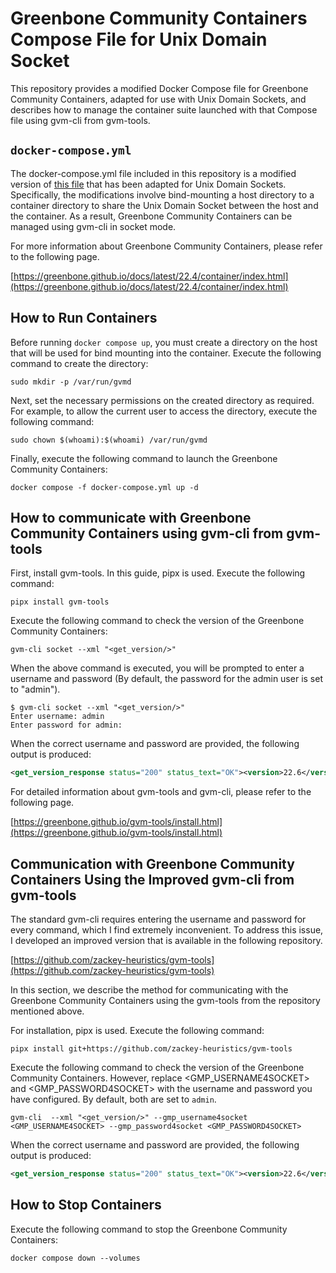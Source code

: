 # Greenbone Community Containers Compose File for Unix Domain Socket

This repository provides a modified Docker Compose file for Greenbone Community Containers, adapted for use with Unix Domain Sockets, and describes how to manage the container suite launched with that Compose file using gvm-cli from gvm-tools.

## `docker-compose.yml`

The docker-compose.yml file included in this repository is a modified version of [this file](https://greenbone.github.io/docs/latest/_static/docker-compose.yml) that has been adapted for Unix Domain Sockets.
Specifically, the modifications involve bind-mounting a host directory to a container directory to share the Unix Domain Socket between the host and the container.
As a result, Greenbone Community Containers can be managed using gvm-cli in socket mode.

For more information about Greenbone Community Containers, please refer to the following page.

[https://greenbone.github.io/docs/latest/22.4/container/index.html](https://greenbone.github.io/docs/latest/22.4/container/index.html)

## How to Run Containers

Before running `docker compose up`, you must create a directory on the host that will be used for bind mounting into the container.
Execute the following command to create the directory:
```shell
sudo mkdir -p /var/run/gvmd
```

Next, set the necessary permissions on the created directory as required.
For example, to allow the current user to access the directory, execute the following command:
```shell
sudo chown $(whoami):$(whoami) /var/run/gvmd
```

Finally, execute the following command to launch the Greenbone Community Containers:
```shell
docker compose -f docker-compose.yml up -d
```

## How to communicate with Greenbone Community Containers using gvm-cli from gvm-tools

First, install gvm-tools.
In this guide, pipx is used.
Execute the following command:
```shell
pipx install gvm-tools
```

Execute the following command to check the version of the Greenbone Community Containers:
```
gvm-cli socket --xml "<get_version/>"
```
When the above command is executed, you will be prompted to enter a username and password (By default, the password for the admin user is set to "admin").
```shell
$ gvm-cli socket --xml "<get_version/>"
Enter username: admin
Enter password for admin: 
```
When the correct username and password are provided, the following output is produced:
```xml
<get_version_response status="200" status_text="OK"><version>22.6</version></get_version_response>
```

For detailed information about gvm-tools and gvm-cli, please refer to the following page.

[https://greenbone.github.io/gvm-tools/install.html](https://greenbone.github.io/gvm-tools/install.html)

## Communication with Greenbone Community Containers Using the Improved gvm-cli from gvm-tools

The standard gvm-cli requires entering the username and password for every command, which I find extremely inconvenient. To address this issue, I developed an improved version that is available in the following repository.

[https://github.com/zackey-heuristics/gvm-tools](https://github.com/zackey-heuristics/gvm-tools)

In this section, we describe the method for communicating with the Greenbone Community Containers using the gvm-tools from the repository mentioned above.

For installation, pipx is used.
Execute the following command:
```shell
pipx install git+https://github.com/zackey-heuristics/gvm-tools
```

Execute the following command to check the version of the Greenbone Community Containers. However, replace <GMP_USERNAME4SOCKET> and <GMP_PASSWORD4SOCKET> with the username and password you have configured. By default, both are set to `admin`.
```shell
gvm-cli  --xml "<get_version/>" --gmp_username4socket <GMP_USERNAME4SOCKET> --gmp_password4socket <GMP_PASSWORD4SOCKET>
```
When the correct username and password are provided, the following output is produced:
```xml
<get_version_response status="200" status_text="OK"><version>22.6</version></get_version_response>
```

## How to Stop Containers

Execute the following command to stop the Greenbone Community Containers:
```shell
docker compose down --volumes
```